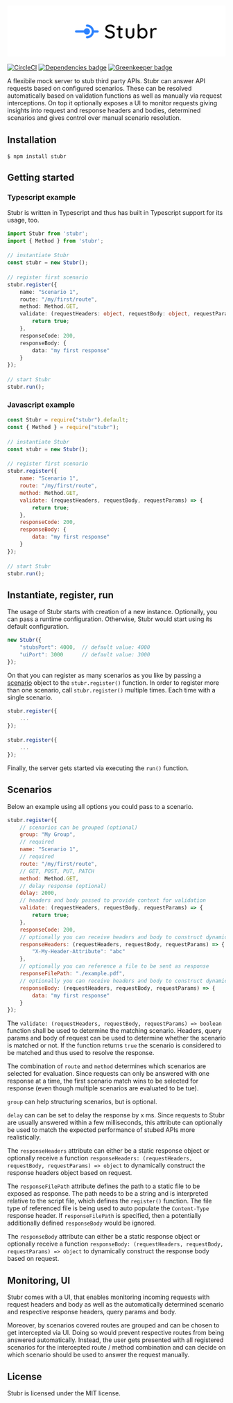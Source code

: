<img src="./docs/logo-large.png"/>

[![CircleCI](https://circleci.com/gh/stubrjs/stubr/tree/master.svg?style=shield)](https://circleci.com/gh/stubrjs/stubr/tree/master) 
[![Dependencies badge](https://david-dm.org/stubrjs/stubr.svg)](https://david-dm.org/stubrjs/stubr)
[![Greenkeeper badge](https://badges.greenkeeper.io/stubrjs/stubr.svg)](https://greenkeeper.io/)

A flexibile mock server to stub third party APIs. Stubr can answer API requests based on configured scenarios. These can be resolved automatically based on validation functions as well as manually via request interceptions. On top it optionally exposes a UI to monitor requests giving insights into request and response headers and bodies, determined scenarios and gives control over manual scenario resolution.

## Installation
```
$ npm install stubr
```

## Getting started

### Typescript example
Stubr is written in Typescript and thus has built in Typescript support for its usage, too.

```ts
import Stubr from 'stubr';
import { Method } from 'stubr';

// instantiate Stubr
const stubr = new Stubr();

// register first scenario
stubr.register({
	name: "Scenario 1",
	route: "/my/first/route",
	method: Method.GET,
	validate: (requestHeaders: object, requestBody: object, requestParams: object) => {
		return true;
	},
	responseCode: 200,
	responseBody: {
		data: "my first response"
	}
});

// start Stubr
stubr.run();
```

### Javascript example
```js
const Stubr = require("stubr").default;
const { Method } = require("stubr");

// instantiate Stubr
const stubr = new Stubr();

// register first scenario
stubr.register({
	name: "Scenario 1",
	route: "/my/first/route",
	method: Method.GET,
	validate: (requestHeaders, requestBody, requestParams) => {
		return true;
	},
	responseCode: 200,
	responseBody: {
		data: "my first response"
	}
});

// start Stubr
stubr.run();
```

## Instantiate, register, run
The usage of Stubr starts with creation of a new instance. Optionally, you can pass a runtime configuration. Otherwise, Stubr would start using its default configuration.

```js
new Stubr({
    "stubsPort": 4000,  // default value: 4000
    "uiPort": 3000      // default value: 3000
});
```

On that you can register as many scenarios as you like by passing a [scenario](#Scenario) object to the `stubr.register()` function. In order to register more than one scenario, call `stubr.register()` multiple times. Each time with a single scenario.

```js
stubr.register({
	...
});

stubr.register({
	...
});
```

Finally, the server gets started via executing the `run()` function.

## Scenarios
Below an example using all options you could pass to a scenario.
```js
stubr.register({
	// scenarios can be grouped (optional)
	group: "My Group",
	// required
	name: "Scenario 1",
	// required
	route: "/my/first/route", 
	// GET, POST, PUT, PATCH
	method: Method.GET,
	// delay response (optional)
	delay: 2000,
	// headers and body passed to provide context for validation
	validate: (requestHeaders, requestBody, requestParams) => {
		return true;
	},
	responseCode: 200,
	// optionally you can receive headers and body to construct dynamic response headers based on request
	responseHeaders: (requestHeaders, requestBody, requestParams) => {
		"X-My-Header-Attribute": "abc"
	},
	// optionally you can reference a file to be sent as response
	responseFilePath: "./example.pdf",
	// optionally you can receive headers and body to construct dynamic response body based on request
	responseBody: (requestHeaders, requestBody, requestParams) => {
		data: "my first response"
	}
});
```
The `validate: (requestHeaders, requestBody, requestParams) => boolean` function shall be used to determine the matching scenario. Headers, query params and body of request can be used to determine whether the scenario is matched or not. If the function returns `true` the scenario is considered to be matched and thus used to resolve the response. 

The combination of `route` and `method` determines which scenarios are selected for evaluation. Since requests can only be answered with one response at a time, the first scenario match wins to be selected for response (even though multiple scenarios are evaluated to be tue).

`group` can help structuring scenarios, but is optional.

`delay` can can be set to delay the response by x ms. Since requests to Stubr are usually answered within a few milliseconds, this attribute can optionally be used to match the expected performance of stubed APIs more realistically.

The `responseHeaders` attribute can either be a static response object or optionally receive a function `responseHeaders: (requestHeaders, requestBody, requestParams) => object` to dynamically construct the response headers object based on request.

The `responseFilePath` attribute defines the path to a static file to be exposed as response. The path needs to be a string and is interpreted relative to the script file, which defines the `register()` function. The file type of referenced file is being used to auto populate the `Content-Type` response header. If `responseFilePath` is specified, then a potentially additionally defined `responseBody` would be ignored.

The `responseBody` attribute can either be a static response object or optionally receive a function `responseBody: (requestHeaders, requestBody, requestParams) => object` to dynamically construct the response body based on request.

## Monitoring, UI

Stubr comes with a UI, that enables monitoring incoming requests with request headers and body as well as the automatically determined scenario and respective response headers, query params and body.

Moreover, by scenarios covered routes are grouped and can be chosen to get intercepted via UI. Doing so would prevent respective routes from being answered automatically. Instead, the user gets presented with all registered scenarios for the intercepted route / method combination and can decide on which scenario should be used to answer the request manually.

## License
Stubr is licensed under the MIT license.